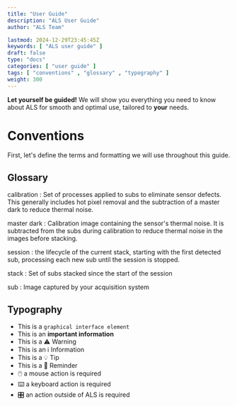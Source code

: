 ```yaml
---
title: "User Guide"
description: "ALS User Guide"
author: "ALS Team"

lastmod: 2024-12-29T23:45:45Z
keywords: [ "ALS user guide" ]
draft: false
type: "docs"
categories: [ "user guide" ]
tags: [ "conventions" , "glossary" , "typography" ]
weight: 300
---
```


**Let yourself be guided!** We will show you everything you need to know about ALS for smooth and optimal use, tailored
to **your** needs.

# Conventions

First, let's define the terms and formatting we will use throughout this guide.

## Glossary

calibration
: Set of processes applied to subs to eliminate sensor defects. This generally includes hot pixel removal and the
subtraction of a master dark to reduce thermal noise.

master dark
: Calibration image containing the sensor's thermal noise. It is subtracted from the subs during calibration to reduce
thermal noise in the images before stacking.

session
: the lifecycle of the current stack, starting with the first detected sub, processing each new sub until the session is
stopped.

stack
: Set of subs stacked since the start of the session

sub
: Image captured by your acquisition system

## Typography

- This is a `graphical interface element`
- This is an **important information**
- This is a ⚠️ Warning
- This is an ℹ️ Information
- This is a 💡 Tip
- This is a 🧠 Reminder
- 🖱️ a mouse action is required
- ⌨️ a keyboard action is required
- 🎛️ an action outside of ALS is required

